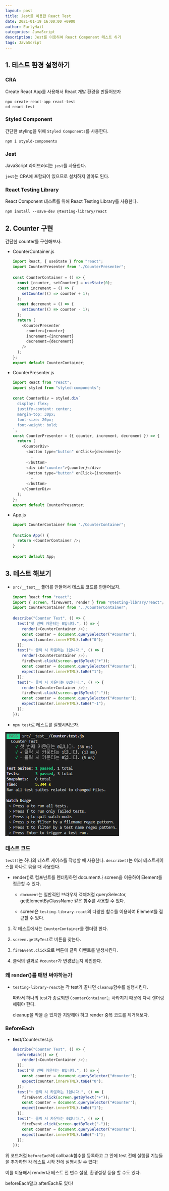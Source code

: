 ```yaml
---
layout: post
title: Jest를 이용한 React Test
date: 2021-01-19 16:00:00 +0900
author: EarlyHail
categories: JavaScript
description: Jest를 이용하여 React Component 테스트 하기
tags: JavaScript
---
```


## 1. 테스트 환경 설정하기

### CRA

Create React App를 사용해서 React 개발 환경을 만들어보자

```shell
npx create-react-app react-test
cd react-test
```

### Styled Component

간단한 styling을 위해 `Styled Components`를 사용한다.

```shell
npm i styeld-components
```

### Jest

JavaScript 라이브러리는 `jest`를 사용한다.

`jest`는 CRA에 포함되어 있으므로 설치하지 않아도 된다.

### React Testing Library

React Component 테스트를 위해 React Testing Library를 사용한다.

```shell
npm install --save-dev @testing-library/react
```

## 2. Counter 구현

간단한 counter를 구현해보자.

- CounterContainer.js

  ```javascript
  import React, { useState } from "react";
  import CounterPresenter from "./CounterPresenter";

  const CounterContainer = () => {
    const [counter, setCounter] = useState(0);
    const increment = () => {
      setCounter(() => counter + 1);
    };
    const decrement = () => {
      setCounter(() => counter - 1);
    };
    return (
      <CounterPresenter
        counter={counter}
        increment={increment}
        decrement={decrement}
      />
    );
  };
  export default CounterContainer;
  ```

- CounterPresenter.js

  ```javascript
  import React from "react";
  import styled from "styled-components";

  const CounterDiv = styled.div`
    display: flex;
    justify-content: center;
    margin-top: 30px;
    font-size: 20px;
    font-weight: bold;
  `;
  const CounterPresenter = ({ counter, increment, decrement }) => {
    return (
      <CounterDiv>
        <button type="button" onClick={decrement}>
          -
        </button>
        <div id="counter">{counter}</div>
        <button type="button" onClick={increment}>
          +
        </button>
      </CounterDiv>
    );
  };
  export default CounterPresenter;
  ```

- App.js

  ```javascript
  import CounterContainer from "./CounterContainer";

  function App() {
    return <CounterContainer />;
  }

  export default App;
  ```

## 3. 테스트 해보기

- `src/__test__` 폴더를 만들어서 테스트 코드를 만들어보자.

  ```javascript
  import React from "react";
  import { screen, fireEvent, render } from "@testing-library/react";
  import CounterContainer from "../CounterContainer";

  describe("Counter Test", () => {
    test("첫 번째 카운터는 0입니다.", () => {
      render(<CounterContainer />);
      const counter = document.querySelector("#counter");
      expect(counter.innerHTML).toBe("0");
    });
    test("+ 클릭 시 카운터는 1입니다.", () => {
      render(<CounterContainer />);
      fireEvent.click(screen.getByText("+"));
      const counter = document.querySelector("#counter");
      expect(counter.innerHTML).toBe("1");
    });
    test("- 클릭 시 카운터는 0입니다.", () => {
      render(<CounterContainer />);
      fireEvent.click(screen.getByText("-"));
      const counter = document.querySelector("#counter");
      expect(counter.innerHTML).toBe("-1");
    });
  });
  ```

- `npm test`로 테스트를 실행시켜보자.

![testresult](/assets/posts/Frontend/Jest-React-Test/test1.png)

### 테스트 코드

`test()`는 하나의 테스트 케이스를 작성할 때 사용한다.
`describe()`는 여러 테스트케이스를 하나로 묶을 때 사용한다.

- render()로 컴포넌트를 렌더링하면 document나 screen을 이용하여 Element를 접근할 수 있다.

  - `document`는 일반적인 브라우저 객체처럼 querySelector, getElementByClassName 같은 함수를 사용할 수 있다.

  - screen은 `testing-library-react`의 다양한 함수를 이용하여 Element를 접근할 수 있다.

1. 각 테스트에서는 `CounterContainer`를 렌더링 한다.

2. `screen.getByTest`로 버튼을 찾는다.

3. `fireEvent.click`으로 버튼에 클릭 이벤트를 발생시킨다.

4. 클릭의 결과로 `#counter`가 변경됬는지 확인한다.

### 왜 render()를 매번 써야하는가

- `testing-library-react`는 각 test가 끝나면 `cleanup`함수를 실행시킨다.

  따라서 하나의 test가 종료되면 `CounterContainer`는 사라지기 때문에 다시 렌더링 해줘야 한다.

  cleanup을 막을 순 있지만 지양해야 하고 render 중복 코드를 제거해보자.

### BeforeEach

- **test**/Counter.test.js

  ```javascript
  describe("Counter Test", () => {
    beforeEach(() => {
      render(<CounterContainer />);
    });
    test("첫 번째 카운터는 0입니다.", () => {
      const counter = document.querySelector("#counter");
      expect(counter.innerHTML).toBe("0");
    });
    test("+ 클릭 시 카운터는 1입니다.", () => {
      fireEvent.click(screen.getByText("+"));
      const counter = document.querySelector("#counter");
      expect(counter.innerHTML).toBe("1");
    });
    test("- 클릭 시 카운터는 0입니다.", () => {
      fireEvent.click(screen.getByText("-"));
      const counter = document.querySelector("#counter");
      expect(counter.innerHTML).toBe("-1");
    });
  });
  ```

위 코드처럼 `beforeEach`에 callback함수를 등록하고 그 안에 test 전에 실행될 기능들을 추가하면 각 테스트 시작 전에 실행시킬 수 있다!

이를 이용해서 render나 테스트 전 변수 설정, 환경설정 등을 할 수도 있다.

beforeEach말고 afterEach도 있다!
